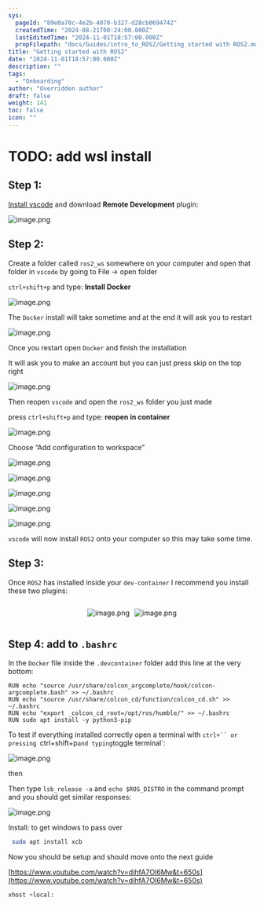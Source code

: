 ```yaml
---
sys:
  pageId: "89e0a78c-4e2b-4070-b327-d28cb0694742"
  createdTime: "2024-08-21T00:24:00.000Z"
  lastEditedTime: "2024-11-01T18:57:00.000Z"
  propFilepath: "docs/Guides/intro_to_ROS2/Getting started with ROS2.md"
title: "Getting started with ROS2"
date: "2024-11-01T18:57:00.000Z"
description: ""
tags:
  - "Onboarding"
author: "Overridden author"
draft: false
weight: 141
toc: false
icon: ""
---
```


# TODO: add wsl install

## Step 1:

[Install vscode](https://code.visualstudio.com/download) and download **Remote Development** plugin:

![image.png](https://prod-files-secure.s3.us-west-2.amazonaws.com/d518164a-d88e-44d1-a4ee-3adb3bd8bce0/efb52993-1881-4a40-b95e-6f020334f022/image.png?X-Amz-Algorithm=AWS4-HMAC-SHA256&X-Amz-Content-Sha256=UNSIGNED-PAYLOAD&X-Amz-Credential=ASIAZI2LB46634E63CJD%2F20250429%2Fus-west-2%2Fs3%2Faws4_request&X-Amz-Date=20250429T140905Z&X-Amz-Expires=3600&X-Amz-Security-Token=IQoJb3JpZ2luX2VjEPb%2F%2F%2F%2F%2F%2F%2F%2F%2F%2FwEaCXVzLXdlc3QtMiJHMEUCIQCw%2FHKE3%2BqzR1ebKoe4X13%2FzddcjF2MRjPMlOj93JmHxQIgY%2FB0OLmAgT5VYdo6CjWTSyEa4a1kCA444ijX2ywNs14qiAQIjv%2F%2F%2F%2F%2F%2F%2F%2F%2F%2FARAAGgw2Mzc0MjMxODM4MDUiDHPI8MmGVQYiWdXqZSrcAwNqT8njUfOswKB9vUh3HPKrFgQLpiC264t5%2BPjMGcH2w%2F5MiyOMGyjCGqd6OHL0CCELPzdbB8OR7GcQ8tPd9LNWiYEUYGMFtxzbLyEeW1E2o3mz4MWnYgo58PHkkuY2fL5uwVMbKGz6ACFs791YsKVWnV3vriKPIiy28z99Adz1ZINh%2BzxAvgQFWFChQA2lv%2BTCWvwdSSzucgSw3bMI28ktHTCA4uDWQ0NYpIOXRmuuVs0TU9cmWQbXM9poAOizxY30Y%2BfJCGHTBtoPQqkaFBb7eO4tTZGoj1cIMPsa12tcM94Yxl7WHIrgYiOJtNSpsHP0ZKWCO5EPChjhondcCeMO9yOG0F9pUR8Oh%2BXq4erAhRx1XGk24qDhDA7kSCnH0S%2BhLIbn%2Fcs3nGnBF7doohrCINuVwPZbc72d%2FHZR%2BOVhUrmPN9Ejyi7SlUuKQyD%2FyhiFpb3CIwau9BLREoXsnK73LpKhc5SD9MZ09zE9y8fk386NjEVJa0BQQrjNXHZaS1Pwn3r0ce72eUe26cNVaDZ9hALNE8n4ZHTDXtxk3XNU607IxUJDq8SQOgFw6UeU7mUBP%2BVT3WPLTG3M1S09zQrEBYZhxmbr5iCUVIg0XaJfTVSDPmWpFmy2vIFtMJSjw8AGOqUBFzGJ3MHRKdaWSpcq0VdT%2B6JcqzWWBXvfRCHb1DT%2FX%2BDUw2EqMnh%2B8FElkvF9a4KlX0lE8%2BT%2FzTc04TMZiVpSVN3WjWjtNPw7FxO8BXbq0hCaDpJdFvk8g09Z1lff4KgMxKoSTqeJSQHdyp2DDCpbI5SkKUcSwMrnR5h4GTfWlsfJHcvKLQt%2F%2BsXh0JzqrqbXnQrEjcPozXdngQr%2Fh4a9lDOO9p2F&X-Amz-Signature=c669c0897c59fad72632050457594d18702aaee852b9801aa735f60549525195&X-Amz-SignedHeaders=host&x-id=GetObject)

## Step 2:

Create a folder called `ros2_ws` somewhere on your computer and open that folder in `vscode` by going to File → open folder 

`ctrl+shift+p` and type: **Install Docker**

![image.png](https://prod-files-secure.s3.us-west-2.amazonaws.com/d518164a-d88e-44d1-a4ee-3adb3bd8bce0/2269dc0e-1cd5-47ff-bceb-c04ad9b2eab0/image.png?X-Amz-Algorithm=AWS4-HMAC-SHA256&X-Amz-Content-Sha256=UNSIGNED-PAYLOAD&X-Amz-Credential=ASIAZI2LB46634E63CJD%2F20250429%2Fus-west-2%2Fs3%2Faws4_request&X-Amz-Date=20250429T140905Z&X-Amz-Expires=3600&X-Amz-Security-Token=IQoJb3JpZ2luX2VjEPb%2F%2F%2F%2F%2F%2F%2F%2F%2F%2FwEaCXVzLXdlc3QtMiJHMEUCIQCw%2FHKE3%2BqzR1ebKoe4X13%2FzddcjF2MRjPMlOj93JmHxQIgY%2FB0OLmAgT5VYdo6CjWTSyEa4a1kCA444ijX2ywNs14qiAQIjv%2F%2F%2F%2F%2F%2F%2F%2F%2F%2FARAAGgw2Mzc0MjMxODM4MDUiDHPI8MmGVQYiWdXqZSrcAwNqT8njUfOswKB9vUh3HPKrFgQLpiC264t5%2BPjMGcH2w%2F5MiyOMGyjCGqd6OHL0CCELPzdbB8OR7GcQ8tPd9LNWiYEUYGMFtxzbLyEeW1E2o3mz4MWnYgo58PHkkuY2fL5uwVMbKGz6ACFs791YsKVWnV3vriKPIiy28z99Adz1ZINh%2BzxAvgQFWFChQA2lv%2BTCWvwdSSzucgSw3bMI28ktHTCA4uDWQ0NYpIOXRmuuVs0TU9cmWQbXM9poAOizxY30Y%2BfJCGHTBtoPQqkaFBb7eO4tTZGoj1cIMPsa12tcM94Yxl7WHIrgYiOJtNSpsHP0ZKWCO5EPChjhondcCeMO9yOG0F9pUR8Oh%2BXq4erAhRx1XGk24qDhDA7kSCnH0S%2BhLIbn%2Fcs3nGnBF7doohrCINuVwPZbc72d%2FHZR%2BOVhUrmPN9Ejyi7SlUuKQyD%2FyhiFpb3CIwau9BLREoXsnK73LpKhc5SD9MZ09zE9y8fk386NjEVJa0BQQrjNXHZaS1Pwn3r0ce72eUe26cNVaDZ9hALNE8n4ZHTDXtxk3XNU607IxUJDq8SQOgFw6UeU7mUBP%2BVT3WPLTG3M1S09zQrEBYZhxmbr5iCUVIg0XaJfTVSDPmWpFmy2vIFtMJSjw8AGOqUBFzGJ3MHRKdaWSpcq0VdT%2B6JcqzWWBXvfRCHb1DT%2FX%2BDUw2EqMnh%2B8FElkvF9a4KlX0lE8%2BT%2FzTc04TMZiVpSVN3WjWjtNPw7FxO8BXbq0hCaDpJdFvk8g09Z1lff4KgMxKoSTqeJSQHdyp2DDCpbI5SkKUcSwMrnR5h4GTfWlsfJHcvKLQt%2F%2BsXh0JzqrqbXnQrEjcPozXdngQr%2Fh4a9lDOO9p2F&X-Amz-Signature=89c9c74a88c5f1955e6ca6560d1100d8a94deb6f511c2c9ca464c6c3e20a8a6e&X-Amz-SignedHeaders=host&x-id=GetObject)

The `Docker` install will take sometime and at the end it will ask you to restart

![image.png](https://prod-files-secure.s3.us-west-2.amazonaws.com/d518164a-d88e-44d1-a4ee-3adb3bd8bce0/ed233f78-be33-4b1f-b89c-9c346c0e961e/image.png?X-Amz-Algorithm=AWS4-HMAC-SHA256&X-Amz-Content-Sha256=UNSIGNED-PAYLOAD&X-Amz-Credential=ASIAZI2LB46634E63CJD%2F20250429%2Fus-west-2%2Fs3%2Faws4_request&X-Amz-Date=20250429T140905Z&X-Amz-Expires=3600&X-Amz-Security-Token=IQoJb3JpZ2luX2VjEPb%2F%2F%2F%2F%2F%2F%2F%2F%2F%2FwEaCXVzLXdlc3QtMiJHMEUCIQCw%2FHKE3%2BqzR1ebKoe4X13%2FzddcjF2MRjPMlOj93JmHxQIgY%2FB0OLmAgT5VYdo6CjWTSyEa4a1kCA444ijX2ywNs14qiAQIjv%2F%2F%2F%2F%2F%2F%2F%2F%2F%2FARAAGgw2Mzc0MjMxODM4MDUiDHPI8MmGVQYiWdXqZSrcAwNqT8njUfOswKB9vUh3HPKrFgQLpiC264t5%2BPjMGcH2w%2F5MiyOMGyjCGqd6OHL0CCELPzdbB8OR7GcQ8tPd9LNWiYEUYGMFtxzbLyEeW1E2o3mz4MWnYgo58PHkkuY2fL5uwVMbKGz6ACFs791YsKVWnV3vriKPIiy28z99Adz1ZINh%2BzxAvgQFWFChQA2lv%2BTCWvwdSSzucgSw3bMI28ktHTCA4uDWQ0NYpIOXRmuuVs0TU9cmWQbXM9poAOizxY30Y%2BfJCGHTBtoPQqkaFBb7eO4tTZGoj1cIMPsa12tcM94Yxl7WHIrgYiOJtNSpsHP0ZKWCO5EPChjhondcCeMO9yOG0F9pUR8Oh%2BXq4erAhRx1XGk24qDhDA7kSCnH0S%2BhLIbn%2Fcs3nGnBF7doohrCINuVwPZbc72d%2FHZR%2BOVhUrmPN9Ejyi7SlUuKQyD%2FyhiFpb3CIwau9BLREoXsnK73LpKhc5SD9MZ09zE9y8fk386NjEVJa0BQQrjNXHZaS1Pwn3r0ce72eUe26cNVaDZ9hALNE8n4ZHTDXtxk3XNU607IxUJDq8SQOgFw6UeU7mUBP%2BVT3WPLTG3M1S09zQrEBYZhxmbr5iCUVIg0XaJfTVSDPmWpFmy2vIFtMJSjw8AGOqUBFzGJ3MHRKdaWSpcq0VdT%2B6JcqzWWBXvfRCHb1DT%2FX%2BDUw2EqMnh%2B8FElkvF9a4KlX0lE8%2BT%2FzTc04TMZiVpSVN3WjWjtNPw7FxO8BXbq0hCaDpJdFvk8g09Z1lff4KgMxKoSTqeJSQHdyp2DDCpbI5SkKUcSwMrnR5h4GTfWlsfJHcvKLQt%2F%2BsXh0JzqrqbXnQrEjcPozXdngQr%2Fh4a9lDOO9p2F&X-Amz-Signature=191495616d1762bb59e90746ea35489c8e5a840b43ba4f320d21a832d2db0132&X-Amz-SignedHeaders=host&x-id=GetObject)

Once you restart open `Docker` and finish the installation

It will ask you to make an account but you can just press skip on the top right

![image.png](https://prod-files-secure.s3.us-west-2.amazonaws.com/d518164a-d88e-44d1-a4ee-3adb3bd8bce0/21010ad9-1659-4fd9-9f59-9932a09b2a3d/image.png?X-Amz-Algorithm=AWS4-HMAC-SHA256&X-Amz-Content-Sha256=UNSIGNED-PAYLOAD&X-Amz-Credential=ASIAZI2LB46634E63CJD%2F20250429%2Fus-west-2%2Fs3%2Faws4_request&X-Amz-Date=20250429T140905Z&X-Amz-Expires=3600&X-Amz-Security-Token=IQoJb3JpZ2luX2VjEPb%2F%2F%2F%2F%2F%2F%2F%2F%2F%2FwEaCXVzLXdlc3QtMiJHMEUCIQCw%2FHKE3%2BqzR1ebKoe4X13%2FzddcjF2MRjPMlOj93JmHxQIgY%2FB0OLmAgT5VYdo6CjWTSyEa4a1kCA444ijX2ywNs14qiAQIjv%2F%2F%2F%2F%2F%2F%2F%2F%2F%2FARAAGgw2Mzc0MjMxODM4MDUiDHPI8MmGVQYiWdXqZSrcAwNqT8njUfOswKB9vUh3HPKrFgQLpiC264t5%2BPjMGcH2w%2F5MiyOMGyjCGqd6OHL0CCELPzdbB8OR7GcQ8tPd9LNWiYEUYGMFtxzbLyEeW1E2o3mz4MWnYgo58PHkkuY2fL5uwVMbKGz6ACFs791YsKVWnV3vriKPIiy28z99Adz1ZINh%2BzxAvgQFWFChQA2lv%2BTCWvwdSSzucgSw3bMI28ktHTCA4uDWQ0NYpIOXRmuuVs0TU9cmWQbXM9poAOizxY30Y%2BfJCGHTBtoPQqkaFBb7eO4tTZGoj1cIMPsa12tcM94Yxl7WHIrgYiOJtNSpsHP0ZKWCO5EPChjhondcCeMO9yOG0F9pUR8Oh%2BXq4erAhRx1XGk24qDhDA7kSCnH0S%2BhLIbn%2Fcs3nGnBF7doohrCINuVwPZbc72d%2FHZR%2BOVhUrmPN9Ejyi7SlUuKQyD%2FyhiFpb3CIwau9BLREoXsnK73LpKhc5SD9MZ09zE9y8fk386NjEVJa0BQQrjNXHZaS1Pwn3r0ce72eUe26cNVaDZ9hALNE8n4ZHTDXtxk3XNU607IxUJDq8SQOgFw6UeU7mUBP%2BVT3WPLTG3M1S09zQrEBYZhxmbr5iCUVIg0XaJfTVSDPmWpFmy2vIFtMJSjw8AGOqUBFzGJ3MHRKdaWSpcq0VdT%2B6JcqzWWBXvfRCHb1DT%2FX%2BDUw2EqMnh%2B8FElkvF9a4KlX0lE8%2BT%2FzTc04TMZiVpSVN3WjWjtNPw7FxO8BXbq0hCaDpJdFvk8g09Z1lff4KgMxKoSTqeJSQHdyp2DDCpbI5SkKUcSwMrnR5h4GTfWlsfJHcvKLQt%2F%2BsXh0JzqrqbXnQrEjcPozXdngQr%2Fh4a9lDOO9p2F&X-Amz-Signature=a53bc5f6128a9bfeba9789de45788ceb0d40dbc911fd0753d024fa2fde35dd21&X-Amz-SignedHeaders=host&x-id=GetObject)

Then reopen `vscode` and open the `ros2_ws` folder you just made

press `ctrl+shift+p` and type: **reopen in container**

![image.png](https://prod-files-secure.s3.us-west-2.amazonaws.com/d518164a-d88e-44d1-a4ee-3adb3bd8bce0/4e93b8c2-41ad-488c-8095-c74205196118/image.png?X-Amz-Algorithm=AWS4-HMAC-SHA256&X-Amz-Content-Sha256=UNSIGNED-PAYLOAD&X-Amz-Credential=ASIAZI2LB46634E63CJD%2F20250429%2Fus-west-2%2Fs3%2Faws4_request&X-Amz-Date=20250429T140905Z&X-Amz-Expires=3600&X-Amz-Security-Token=IQoJb3JpZ2luX2VjEPb%2F%2F%2F%2F%2F%2F%2F%2F%2F%2FwEaCXVzLXdlc3QtMiJHMEUCIQCw%2FHKE3%2BqzR1ebKoe4X13%2FzddcjF2MRjPMlOj93JmHxQIgY%2FB0OLmAgT5VYdo6CjWTSyEa4a1kCA444ijX2ywNs14qiAQIjv%2F%2F%2F%2F%2F%2F%2F%2F%2F%2FARAAGgw2Mzc0MjMxODM4MDUiDHPI8MmGVQYiWdXqZSrcAwNqT8njUfOswKB9vUh3HPKrFgQLpiC264t5%2BPjMGcH2w%2F5MiyOMGyjCGqd6OHL0CCELPzdbB8OR7GcQ8tPd9LNWiYEUYGMFtxzbLyEeW1E2o3mz4MWnYgo58PHkkuY2fL5uwVMbKGz6ACFs791YsKVWnV3vriKPIiy28z99Adz1ZINh%2BzxAvgQFWFChQA2lv%2BTCWvwdSSzucgSw3bMI28ktHTCA4uDWQ0NYpIOXRmuuVs0TU9cmWQbXM9poAOizxY30Y%2BfJCGHTBtoPQqkaFBb7eO4tTZGoj1cIMPsa12tcM94Yxl7WHIrgYiOJtNSpsHP0ZKWCO5EPChjhondcCeMO9yOG0F9pUR8Oh%2BXq4erAhRx1XGk24qDhDA7kSCnH0S%2BhLIbn%2Fcs3nGnBF7doohrCINuVwPZbc72d%2FHZR%2BOVhUrmPN9Ejyi7SlUuKQyD%2FyhiFpb3CIwau9BLREoXsnK73LpKhc5SD9MZ09zE9y8fk386NjEVJa0BQQrjNXHZaS1Pwn3r0ce72eUe26cNVaDZ9hALNE8n4ZHTDXtxk3XNU607IxUJDq8SQOgFw6UeU7mUBP%2BVT3WPLTG3M1S09zQrEBYZhxmbr5iCUVIg0XaJfTVSDPmWpFmy2vIFtMJSjw8AGOqUBFzGJ3MHRKdaWSpcq0VdT%2B6JcqzWWBXvfRCHb1DT%2FX%2BDUw2EqMnh%2B8FElkvF9a4KlX0lE8%2BT%2FzTc04TMZiVpSVN3WjWjtNPw7FxO8BXbq0hCaDpJdFvk8g09Z1lff4KgMxKoSTqeJSQHdyp2DDCpbI5SkKUcSwMrnR5h4GTfWlsfJHcvKLQt%2F%2BsXh0JzqrqbXnQrEjcPozXdngQr%2Fh4a9lDOO9p2F&X-Amz-Signature=e04ec06d662f5f3d3aac1b7dfef586b539f533f92e4507a3dafae8f94259370d&X-Amz-SignedHeaders=host&x-id=GetObject)

Choose “Add configuration to workspace”

![image.png](https://prod-files-secure.s3.us-west-2.amazonaws.com/d518164a-d88e-44d1-a4ee-3adb3bd8bce0/9560b282-5060-4989-ba37-97e7b2c22476/image.png?X-Amz-Algorithm=AWS4-HMAC-SHA256&X-Amz-Content-Sha256=UNSIGNED-PAYLOAD&X-Amz-Credential=ASIAZI2LB46634E63CJD%2F20250429%2Fus-west-2%2Fs3%2Faws4_request&X-Amz-Date=20250429T140905Z&X-Amz-Expires=3600&X-Amz-Security-Token=IQoJb3JpZ2luX2VjEPb%2F%2F%2F%2F%2F%2F%2F%2F%2F%2FwEaCXVzLXdlc3QtMiJHMEUCIQCw%2FHKE3%2BqzR1ebKoe4X13%2FzddcjF2MRjPMlOj93JmHxQIgY%2FB0OLmAgT5VYdo6CjWTSyEa4a1kCA444ijX2ywNs14qiAQIjv%2F%2F%2F%2F%2F%2F%2F%2F%2F%2FARAAGgw2Mzc0MjMxODM4MDUiDHPI8MmGVQYiWdXqZSrcAwNqT8njUfOswKB9vUh3HPKrFgQLpiC264t5%2BPjMGcH2w%2F5MiyOMGyjCGqd6OHL0CCELPzdbB8OR7GcQ8tPd9LNWiYEUYGMFtxzbLyEeW1E2o3mz4MWnYgo58PHkkuY2fL5uwVMbKGz6ACFs791YsKVWnV3vriKPIiy28z99Adz1ZINh%2BzxAvgQFWFChQA2lv%2BTCWvwdSSzucgSw3bMI28ktHTCA4uDWQ0NYpIOXRmuuVs0TU9cmWQbXM9poAOizxY30Y%2BfJCGHTBtoPQqkaFBb7eO4tTZGoj1cIMPsa12tcM94Yxl7WHIrgYiOJtNSpsHP0ZKWCO5EPChjhondcCeMO9yOG0F9pUR8Oh%2BXq4erAhRx1XGk24qDhDA7kSCnH0S%2BhLIbn%2Fcs3nGnBF7doohrCINuVwPZbc72d%2FHZR%2BOVhUrmPN9Ejyi7SlUuKQyD%2FyhiFpb3CIwau9BLREoXsnK73LpKhc5SD9MZ09zE9y8fk386NjEVJa0BQQrjNXHZaS1Pwn3r0ce72eUe26cNVaDZ9hALNE8n4ZHTDXtxk3XNU607IxUJDq8SQOgFw6UeU7mUBP%2BVT3WPLTG3M1S09zQrEBYZhxmbr5iCUVIg0XaJfTVSDPmWpFmy2vIFtMJSjw8AGOqUBFzGJ3MHRKdaWSpcq0VdT%2B6JcqzWWBXvfRCHb1DT%2FX%2BDUw2EqMnh%2B8FElkvF9a4KlX0lE8%2BT%2FzTc04TMZiVpSVN3WjWjtNPw7FxO8BXbq0hCaDpJdFvk8g09Z1lff4KgMxKoSTqeJSQHdyp2DDCpbI5SkKUcSwMrnR5h4GTfWlsfJHcvKLQt%2F%2BsXh0JzqrqbXnQrEjcPozXdngQr%2Fh4a9lDOO9p2F&X-Amz-Signature=52ef93d9860101552d5727900a985132f027b865b068762ab0a595b7f7df0f34&X-Amz-SignedHeaders=host&x-id=GetObject)

![image.png](https://prod-files-secure.s3.us-west-2.amazonaws.com/d518164a-d88e-44d1-a4ee-3adb3bd8bce0/2ee63f81-886b-48e8-a553-dc6e5eac99e4/image.png?X-Amz-Algorithm=AWS4-HMAC-SHA256&X-Amz-Content-Sha256=UNSIGNED-PAYLOAD&X-Amz-Credential=ASIAZI2LB46634E63CJD%2F20250429%2Fus-west-2%2Fs3%2Faws4_request&X-Amz-Date=20250429T140905Z&X-Amz-Expires=3600&X-Amz-Security-Token=IQoJb3JpZ2luX2VjEPb%2F%2F%2F%2F%2F%2F%2F%2F%2F%2FwEaCXVzLXdlc3QtMiJHMEUCIQCw%2FHKE3%2BqzR1ebKoe4X13%2FzddcjF2MRjPMlOj93JmHxQIgY%2FB0OLmAgT5VYdo6CjWTSyEa4a1kCA444ijX2ywNs14qiAQIjv%2F%2F%2F%2F%2F%2F%2F%2F%2F%2FARAAGgw2Mzc0MjMxODM4MDUiDHPI8MmGVQYiWdXqZSrcAwNqT8njUfOswKB9vUh3HPKrFgQLpiC264t5%2BPjMGcH2w%2F5MiyOMGyjCGqd6OHL0CCELPzdbB8OR7GcQ8tPd9LNWiYEUYGMFtxzbLyEeW1E2o3mz4MWnYgo58PHkkuY2fL5uwVMbKGz6ACFs791YsKVWnV3vriKPIiy28z99Adz1ZINh%2BzxAvgQFWFChQA2lv%2BTCWvwdSSzucgSw3bMI28ktHTCA4uDWQ0NYpIOXRmuuVs0TU9cmWQbXM9poAOizxY30Y%2BfJCGHTBtoPQqkaFBb7eO4tTZGoj1cIMPsa12tcM94Yxl7WHIrgYiOJtNSpsHP0ZKWCO5EPChjhondcCeMO9yOG0F9pUR8Oh%2BXq4erAhRx1XGk24qDhDA7kSCnH0S%2BhLIbn%2Fcs3nGnBF7doohrCINuVwPZbc72d%2FHZR%2BOVhUrmPN9Ejyi7SlUuKQyD%2FyhiFpb3CIwau9BLREoXsnK73LpKhc5SD9MZ09zE9y8fk386NjEVJa0BQQrjNXHZaS1Pwn3r0ce72eUe26cNVaDZ9hALNE8n4ZHTDXtxk3XNU607IxUJDq8SQOgFw6UeU7mUBP%2BVT3WPLTG3M1S09zQrEBYZhxmbr5iCUVIg0XaJfTVSDPmWpFmy2vIFtMJSjw8AGOqUBFzGJ3MHRKdaWSpcq0VdT%2B6JcqzWWBXvfRCHb1DT%2FX%2BDUw2EqMnh%2B8FElkvF9a4KlX0lE8%2BT%2FzTc04TMZiVpSVN3WjWjtNPw7FxO8BXbq0hCaDpJdFvk8g09Z1lff4KgMxKoSTqeJSQHdyp2DDCpbI5SkKUcSwMrnR5h4GTfWlsfJHcvKLQt%2F%2BsXh0JzqrqbXnQrEjcPozXdngQr%2Fh4a9lDOO9p2F&X-Amz-Signature=29dd1a1508ec63baa54f779e1e0312d1195da2ee27de1424de96773c487b94a7&X-Amz-SignedHeaders=host&x-id=GetObject)

![image.png](https://prod-files-secure.s3.us-west-2.amazonaws.com/d518164a-d88e-44d1-a4ee-3adb3bd8bce0/ae1580b2-b048-407e-aed9-b584224a7a04/image.png?X-Amz-Algorithm=AWS4-HMAC-SHA256&X-Amz-Content-Sha256=UNSIGNED-PAYLOAD&X-Amz-Credential=ASIAZI2LB46634E63CJD%2F20250429%2Fus-west-2%2Fs3%2Faws4_request&X-Amz-Date=20250429T140905Z&X-Amz-Expires=3600&X-Amz-Security-Token=IQoJb3JpZ2luX2VjEPb%2F%2F%2F%2F%2F%2F%2F%2F%2F%2FwEaCXVzLXdlc3QtMiJHMEUCIQCw%2FHKE3%2BqzR1ebKoe4X13%2FzddcjF2MRjPMlOj93JmHxQIgY%2FB0OLmAgT5VYdo6CjWTSyEa4a1kCA444ijX2ywNs14qiAQIjv%2F%2F%2F%2F%2F%2F%2F%2F%2F%2FARAAGgw2Mzc0MjMxODM4MDUiDHPI8MmGVQYiWdXqZSrcAwNqT8njUfOswKB9vUh3HPKrFgQLpiC264t5%2BPjMGcH2w%2F5MiyOMGyjCGqd6OHL0CCELPzdbB8OR7GcQ8tPd9LNWiYEUYGMFtxzbLyEeW1E2o3mz4MWnYgo58PHkkuY2fL5uwVMbKGz6ACFs791YsKVWnV3vriKPIiy28z99Adz1ZINh%2BzxAvgQFWFChQA2lv%2BTCWvwdSSzucgSw3bMI28ktHTCA4uDWQ0NYpIOXRmuuVs0TU9cmWQbXM9poAOizxY30Y%2BfJCGHTBtoPQqkaFBb7eO4tTZGoj1cIMPsa12tcM94Yxl7WHIrgYiOJtNSpsHP0ZKWCO5EPChjhondcCeMO9yOG0F9pUR8Oh%2BXq4erAhRx1XGk24qDhDA7kSCnH0S%2BhLIbn%2Fcs3nGnBF7doohrCINuVwPZbc72d%2FHZR%2BOVhUrmPN9Ejyi7SlUuKQyD%2FyhiFpb3CIwau9BLREoXsnK73LpKhc5SD9MZ09zE9y8fk386NjEVJa0BQQrjNXHZaS1Pwn3r0ce72eUe26cNVaDZ9hALNE8n4ZHTDXtxk3XNU607IxUJDq8SQOgFw6UeU7mUBP%2BVT3WPLTG3M1S09zQrEBYZhxmbr5iCUVIg0XaJfTVSDPmWpFmy2vIFtMJSjw8AGOqUBFzGJ3MHRKdaWSpcq0VdT%2B6JcqzWWBXvfRCHb1DT%2FX%2BDUw2EqMnh%2B8FElkvF9a4KlX0lE8%2BT%2FzTc04TMZiVpSVN3WjWjtNPw7FxO8BXbq0hCaDpJdFvk8g09Z1lff4KgMxKoSTqeJSQHdyp2DDCpbI5SkKUcSwMrnR5h4GTfWlsfJHcvKLQt%2F%2BsXh0JzqrqbXnQrEjcPozXdngQr%2Fh4a9lDOO9p2F&X-Amz-Signature=44d1eae168e73e0eb8a688f83e4652e93c916377b1c3e69baa8275f04819e183&X-Amz-SignedHeaders=host&x-id=GetObject)

![image.png](https://prod-files-secure.s3.us-west-2.amazonaws.com/d518164a-d88e-44d1-a4ee-3adb3bd8bce0/53255b28-f75e-430f-b9e3-c0ac8577e42b/image.png?X-Amz-Algorithm=AWS4-HMAC-SHA256&X-Amz-Content-Sha256=UNSIGNED-PAYLOAD&X-Amz-Credential=ASIAZI2LB46634E63CJD%2F20250429%2Fus-west-2%2Fs3%2Faws4_request&X-Amz-Date=20250429T140905Z&X-Amz-Expires=3600&X-Amz-Security-Token=IQoJb3JpZ2luX2VjEPb%2F%2F%2F%2F%2F%2F%2F%2F%2F%2FwEaCXVzLXdlc3QtMiJHMEUCIQCw%2FHKE3%2BqzR1ebKoe4X13%2FzddcjF2MRjPMlOj93JmHxQIgY%2FB0OLmAgT5VYdo6CjWTSyEa4a1kCA444ijX2ywNs14qiAQIjv%2F%2F%2F%2F%2F%2F%2F%2F%2F%2FARAAGgw2Mzc0MjMxODM4MDUiDHPI8MmGVQYiWdXqZSrcAwNqT8njUfOswKB9vUh3HPKrFgQLpiC264t5%2BPjMGcH2w%2F5MiyOMGyjCGqd6OHL0CCELPzdbB8OR7GcQ8tPd9LNWiYEUYGMFtxzbLyEeW1E2o3mz4MWnYgo58PHkkuY2fL5uwVMbKGz6ACFs791YsKVWnV3vriKPIiy28z99Adz1ZINh%2BzxAvgQFWFChQA2lv%2BTCWvwdSSzucgSw3bMI28ktHTCA4uDWQ0NYpIOXRmuuVs0TU9cmWQbXM9poAOizxY30Y%2BfJCGHTBtoPQqkaFBb7eO4tTZGoj1cIMPsa12tcM94Yxl7WHIrgYiOJtNSpsHP0ZKWCO5EPChjhondcCeMO9yOG0F9pUR8Oh%2BXq4erAhRx1XGk24qDhDA7kSCnH0S%2BhLIbn%2Fcs3nGnBF7doohrCINuVwPZbc72d%2FHZR%2BOVhUrmPN9Ejyi7SlUuKQyD%2FyhiFpb3CIwau9BLREoXsnK73LpKhc5SD9MZ09zE9y8fk386NjEVJa0BQQrjNXHZaS1Pwn3r0ce72eUe26cNVaDZ9hALNE8n4ZHTDXtxk3XNU607IxUJDq8SQOgFw6UeU7mUBP%2BVT3WPLTG3M1S09zQrEBYZhxmbr5iCUVIg0XaJfTVSDPmWpFmy2vIFtMJSjw8AGOqUBFzGJ3MHRKdaWSpcq0VdT%2B6JcqzWWBXvfRCHb1DT%2FX%2BDUw2EqMnh%2B8FElkvF9a4KlX0lE8%2BT%2FzTc04TMZiVpSVN3WjWjtNPw7FxO8BXbq0hCaDpJdFvk8g09Z1lff4KgMxKoSTqeJSQHdyp2DDCpbI5SkKUcSwMrnR5h4GTfWlsfJHcvKLQt%2F%2BsXh0JzqrqbXnQrEjcPozXdngQr%2Fh4a9lDOO9p2F&X-Amz-Signature=3281049486a8392c802dd80ea2d0475a8b8c9416bee2645be24150da4964ab95&X-Amz-SignedHeaders=host&x-id=GetObject)

![image.png](https://prod-files-secure.s3.us-west-2.amazonaws.com/d518164a-d88e-44d1-a4ee-3adb3bd8bce0/7c562767-5af9-4ffb-97d1-327bcdf4ee00/image.png?X-Amz-Algorithm=AWS4-HMAC-SHA256&X-Amz-Content-Sha256=UNSIGNED-PAYLOAD&X-Amz-Credential=ASIAZI2LB46634E63CJD%2F20250429%2Fus-west-2%2Fs3%2Faws4_request&X-Amz-Date=20250429T140905Z&X-Amz-Expires=3600&X-Amz-Security-Token=IQoJb3JpZ2luX2VjEPb%2F%2F%2F%2F%2F%2F%2F%2F%2F%2FwEaCXVzLXdlc3QtMiJHMEUCIQCw%2FHKE3%2BqzR1ebKoe4X13%2FzddcjF2MRjPMlOj93JmHxQIgY%2FB0OLmAgT5VYdo6CjWTSyEa4a1kCA444ijX2ywNs14qiAQIjv%2F%2F%2F%2F%2F%2F%2F%2F%2F%2FARAAGgw2Mzc0MjMxODM4MDUiDHPI8MmGVQYiWdXqZSrcAwNqT8njUfOswKB9vUh3HPKrFgQLpiC264t5%2BPjMGcH2w%2F5MiyOMGyjCGqd6OHL0CCELPzdbB8OR7GcQ8tPd9LNWiYEUYGMFtxzbLyEeW1E2o3mz4MWnYgo58PHkkuY2fL5uwVMbKGz6ACFs791YsKVWnV3vriKPIiy28z99Adz1ZINh%2BzxAvgQFWFChQA2lv%2BTCWvwdSSzucgSw3bMI28ktHTCA4uDWQ0NYpIOXRmuuVs0TU9cmWQbXM9poAOizxY30Y%2BfJCGHTBtoPQqkaFBb7eO4tTZGoj1cIMPsa12tcM94Yxl7WHIrgYiOJtNSpsHP0ZKWCO5EPChjhondcCeMO9yOG0F9pUR8Oh%2BXq4erAhRx1XGk24qDhDA7kSCnH0S%2BhLIbn%2Fcs3nGnBF7doohrCINuVwPZbc72d%2FHZR%2BOVhUrmPN9Ejyi7SlUuKQyD%2FyhiFpb3CIwau9BLREoXsnK73LpKhc5SD9MZ09zE9y8fk386NjEVJa0BQQrjNXHZaS1Pwn3r0ce72eUe26cNVaDZ9hALNE8n4ZHTDXtxk3XNU607IxUJDq8SQOgFw6UeU7mUBP%2BVT3WPLTG3M1S09zQrEBYZhxmbr5iCUVIg0XaJfTVSDPmWpFmy2vIFtMJSjw8AGOqUBFzGJ3MHRKdaWSpcq0VdT%2B6JcqzWWBXvfRCHb1DT%2FX%2BDUw2EqMnh%2B8FElkvF9a4KlX0lE8%2BT%2FzTc04TMZiVpSVN3WjWjtNPw7FxO8BXbq0hCaDpJdFvk8g09Z1lff4KgMxKoSTqeJSQHdyp2DDCpbI5SkKUcSwMrnR5h4GTfWlsfJHcvKLQt%2F%2BsXh0JzqrqbXnQrEjcPozXdngQr%2Fh4a9lDOO9p2F&X-Amz-Signature=ea049db9400bedbbc837f78086b440c7a59390cf20522428ed324628bd640b71&X-Amz-SignedHeaders=host&x-id=GetObject)

`vscode` will now install `ROS2` onto your computer so this may take some time.

## Step 3:

Once `ROS2` has installed inside your `dev-container` I recommend you install these two plugins:

<div style="display: flex;flex-direction: row; column-gap:10px; max-width: 630px;justify-content: center;">
<div>

![image.png](https://prod-files-secure.s3.us-west-2.amazonaws.com/d518164a-d88e-44d1-a4ee-3adb3bd8bce0/3fc3d550-5a54-4ba1-ba6b-faa01cdb7369/image.png?X-Amz-Algorithm=AWS4-HMAC-SHA256&X-Amz-Content-Sha256=UNSIGNED-PAYLOAD&X-Amz-Credential=ASIAZI2LB466WXMNCYM6%2F20250429%2Fus-west-2%2Fs3%2Faws4_request&X-Amz-Date=20250429T140906Z&X-Amz-Expires=3600&X-Amz-Security-Token=IQoJb3JpZ2luX2VjEPb%2F%2F%2F%2F%2F%2F%2F%2F%2F%2FwEaCXVzLXdlc3QtMiJGMEQCIGUe1ZYzILNhs0OX%2BTars2T6iZPeJEEbXVN%2FFjT6ZcizAiAblqoB08XFGDbKcuGSOw5Lb4gq%2BusE7YN09mkGWNYiNCqIBAiO%2F%2F%2F%2F%2F%2F%2F%2F%2F%2F8BEAAaDDYzNzQyMzE4MzgwNSIM1zwjw68jqEr0j8gtKtwDysdgCqgidm0MZScLt9OTwrUakntSMjP%2Fhp%2FapZvK6zXtxEn%2BTbGKLpJ8CUAMoDF0NIhnJWT8slZ2Zokn1zrZLOlV%2BL8AcFChY6LwtgAez3wIIYNVW%2BPcqRQiLBZ8Bk3TRg8hnY3nxUaKtm%2F2x7ZV5uDekPgNKWGU5%2BVaTaJ%2F9hD4ndB1IRzpJU7Y2hp6RjyNy9Ym1lVw4QvuB5nBUxWC%2Bp85soz8Q1JsgdVz4UNdoNxlNNn23CqehQzlj3wq4DuQBC5Jp6QQYpk9cTjGIrq8YNFyN2hXR1dzlL2I1l9impILbiDqITqoiWcYdDctKC1M4w14OrriD0PBGgGIa6W0gcUqNEOuAgpOtyDvsDrIxpLva5zjF2WepxWiqViuvnKSPUrCaYuXYm7pgSizN3DDf9lXlnycupk0648%2FbJW4eZNbdZARp35J5xWUN7BmEWtmRLh6c8wjac9yCzXxcTj7%2B8oWp5C%2F2lGPbumwmjl8rESg4yBnKHN%2B7PFDl0lBYZrcUYrSUqdmWLqsq2h%2Bp%2BcPoACgHV60BIhcftL95PtMz9XFlC8%2FXfR3AfHUHHspvuElttAkFA0wFJSjYOVwwtSfb14jzeI8es%2B9zRqzmO6GA5Y%2Bf%2FCVsRTjCFTmzogwhqTDwAY6pgHFB8PjcdagCT76tu7kNvyn0lNIR32Ya9GCASSlOJYOoS8av8RHhjS2VEXUi46X9Gz3ePq7bmzSqUSTChA4Q08c2M2Q4Aaoj9FYdO4yfENFe85YPT13OgpcyXa5P2aGOHg95ZImJsPBikS7Hnae%2FUh5gMdTwxgL%2FzubdMI1ERed%2FbP6xIgBvwwRy2ZwfqIsbIBvXg9NMioWwdhDFFNIuzB56tcwomOk&X-Amz-Signature=29029b1a18a0e3cf272e05fe2714bfa0be21c3522da8f99805ee566806427458&X-Amz-SignedHeaders=host&x-id=GetObject)

</div>
<div>

![image.png](https://prod-files-secure.s3.us-west-2.amazonaws.com/d518164a-d88e-44d1-a4ee-3adb3bd8bce0/d994cc66-13c2-4093-a5a3-f84cf4601a82/image.png?X-Amz-Algorithm=AWS4-HMAC-SHA256&X-Amz-Content-Sha256=UNSIGNED-PAYLOAD&X-Amz-Credential=ASIAZI2LB466TKUJYTGF%2F20250429%2Fus-west-2%2Fs3%2Faws4_request&X-Amz-Date=20250429T140906Z&X-Amz-Expires=3600&X-Amz-Security-Token=IQoJb3JpZ2luX2VjEPb%2F%2F%2F%2F%2F%2F%2F%2F%2F%2FwEaCXVzLXdlc3QtMiJHMEUCIQCwP1SCmn6eurRw88qbR0%2Brpk75sQpyUMoReuSxvO6rIwIgS371UWubCT%2BzYye1iAoWbBLqVr0fUziPRqw59YFtqq0qiAQIjv%2F%2F%2F%2F%2F%2F%2F%2F%2F%2FARAAGgw2Mzc0MjMxODM4MDUiDHxnHiwgNG%2B9btfw5SrcAyYI1cDrLoKfvvpAbIwek5nzXXXOf%2BUH0h7bxyKMCyPijlXWsZESgQenw1YXORuX34LdCLz6%2BS2ZNdgYVgmSu2DxBOk9HvZdVzzXkPQQI0Txma4IVqbISjMGHtJxl0S11CS4dSBhudF6GCcyNSf44PhP9EAyFY4X3jVNhKanL4weayyPt3K9nESvnyf8PnY6O8%2FTPpCg6eBKaQ47j%2Bit89WkHDNqPJI4zr1KXZ3NVod88SLeUSLDLSHT0Skqdr%2By8bEp%2FWFCRMBlyLjT8Ib%2FGYjZjZ4GuSqfrSxrYTmGl5oeJ%2FttG2wwY%2BdVKZs%2FvPVLpuRKenSqCNS5UR5n7Oz14wOLRIMGtWJFf41DHRfsm5g6swU2URCA4c3YNti6BNyZDBSoD79sXQjm85iL5gyqHkZpJxyCzW%2B3CUW%2Foxr02svY5ryLUmCX0MnHlLjuyQf524EKMdxM8KELojRLCN6ZYBFPTUEOa%2F1pV7zUM%2BoWVknWlJ%2FMAltEIJPo3mmQTMOno8fJrzFpsCrNlB8NJRdt4ruV5ZahKJmpF7GJqt4smsTw%2BSOmX1o%2BGQxopagSkFMJ6Z5PyqdrX8gci4tao0l1%2B0faRqemlqOuwVwE39Ij52HHntQWtuiAo%2FbA2epkMM2jw8AGOqUBqbA%2BdYRDI64Ufzh6HaKGD0dFBXfkBqwVwniMt8s1MJYw90xRVzXoNtRR24IioMn1ne37lvhuYgoP%2B58%2BJoaiNt%2BiLd%2FXWTlz4amJHI2Atd9S9h3MG%2FOMdxEPAGUs2lJP%2BbNIxPgapJ22%2BfUsVtk2somXw5cGNicu7PD2x8kJuf3IM6UoHH8o92qA%2Fb5IkST%2BtNxHaABvy6eR2RMYn%2BpkzeNRTYWY&X-Amz-Signature=208ce05e762738761103b2f0cc9bf3c0e4a7fd11a19c52aed4d23009c11be489&X-Amz-SignedHeaders=host&x-id=GetObject)

</div>
</div>

## Step 4: add to `.bashrc`

In the `Docker` file inside the `.devcontainer` folder add this line at the very bottom: 

```docker
RUN echo "source /usr/share/colcon_argcomplete/hook/colcon-argcomplete.bash" >> ~/.bashrc
RUN echo "source /usr/share/colcon_cd/function/colcon_cd.sh" >> ~/.bashrc
RUN echo "export _colcon_cd_root=/opt/ros/humble/" >> ~/.bashrc
RUN sudo apt install -y python3-pip 
```

To test if everything installed correctly open a terminal with `ctrl+`` or pressing `ctrl+shift+p` and typing `toggle terminal`:

![image.png](https://prod-files-secure.s3.us-west-2.amazonaws.com/d518164a-d88e-44d1-a4ee-3adb3bd8bce0/6a4943d8-b04e-4c02-9a58-775f3384d1a5/image.png?X-Amz-Algorithm=AWS4-HMAC-SHA256&X-Amz-Content-Sha256=UNSIGNED-PAYLOAD&X-Amz-Credential=ASIAZI2LB46634E63CJD%2F20250429%2Fus-west-2%2Fs3%2Faws4_request&X-Amz-Date=20250429T140905Z&X-Amz-Expires=3600&X-Amz-Security-Token=IQoJb3JpZ2luX2VjEPb%2F%2F%2F%2F%2F%2F%2F%2F%2F%2FwEaCXVzLXdlc3QtMiJHMEUCIQCw%2FHKE3%2BqzR1ebKoe4X13%2FzddcjF2MRjPMlOj93JmHxQIgY%2FB0OLmAgT5VYdo6CjWTSyEa4a1kCA444ijX2ywNs14qiAQIjv%2F%2F%2F%2F%2F%2F%2F%2F%2F%2FARAAGgw2Mzc0MjMxODM4MDUiDHPI8MmGVQYiWdXqZSrcAwNqT8njUfOswKB9vUh3HPKrFgQLpiC264t5%2BPjMGcH2w%2F5MiyOMGyjCGqd6OHL0CCELPzdbB8OR7GcQ8tPd9LNWiYEUYGMFtxzbLyEeW1E2o3mz4MWnYgo58PHkkuY2fL5uwVMbKGz6ACFs791YsKVWnV3vriKPIiy28z99Adz1ZINh%2BzxAvgQFWFChQA2lv%2BTCWvwdSSzucgSw3bMI28ktHTCA4uDWQ0NYpIOXRmuuVs0TU9cmWQbXM9poAOizxY30Y%2BfJCGHTBtoPQqkaFBb7eO4tTZGoj1cIMPsa12tcM94Yxl7WHIrgYiOJtNSpsHP0ZKWCO5EPChjhondcCeMO9yOG0F9pUR8Oh%2BXq4erAhRx1XGk24qDhDA7kSCnH0S%2BhLIbn%2Fcs3nGnBF7doohrCINuVwPZbc72d%2FHZR%2BOVhUrmPN9Ejyi7SlUuKQyD%2FyhiFpb3CIwau9BLREoXsnK73LpKhc5SD9MZ09zE9y8fk386NjEVJa0BQQrjNXHZaS1Pwn3r0ce72eUe26cNVaDZ9hALNE8n4ZHTDXtxk3XNU607IxUJDq8SQOgFw6UeU7mUBP%2BVT3WPLTG3M1S09zQrEBYZhxmbr5iCUVIg0XaJfTVSDPmWpFmy2vIFtMJSjw8AGOqUBFzGJ3MHRKdaWSpcq0VdT%2B6JcqzWWBXvfRCHb1DT%2FX%2BDUw2EqMnh%2B8FElkvF9a4KlX0lE8%2BT%2FzTc04TMZiVpSVN3WjWjtNPw7FxO8BXbq0hCaDpJdFvk8g09Z1lff4KgMxKoSTqeJSQHdyp2DDCpbI5SkKUcSwMrnR5h4GTfWlsfJHcvKLQt%2F%2BsXh0JzqrqbXnQrEjcPozXdngQr%2Fh4a9lDOO9p2F&X-Amz-Signature=9edacb515d768b536cb498c2938971e5fc82de8d3b2a432aee723b3f5b8bea87&X-Amz-SignedHeaders=host&x-id=GetObject)

then 

Then type `lsb_release -a` and `echo $ROS_DISTRO` in the command prompt and you should get similar responses:

![image.png](https://prod-files-secure.s3.us-west-2.amazonaws.com/d518164a-d88e-44d1-a4ee-3adb3bd8bce0/3e635dec-a805-4e85-8b9e-d000e5b71a4e/image.png?X-Amz-Algorithm=AWS4-HMAC-SHA256&X-Amz-Content-Sha256=UNSIGNED-PAYLOAD&X-Amz-Credential=ASIAZI2LB46634E63CJD%2F20250429%2Fus-west-2%2Fs3%2Faws4_request&X-Amz-Date=20250429T140905Z&X-Amz-Expires=3600&X-Amz-Security-Token=IQoJb3JpZ2luX2VjEPb%2F%2F%2F%2F%2F%2F%2F%2F%2F%2FwEaCXVzLXdlc3QtMiJHMEUCIQCw%2FHKE3%2BqzR1ebKoe4X13%2FzddcjF2MRjPMlOj93JmHxQIgY%2FB0OLmAgT5VYdo6CjWTSyEa4a1kCA444ijX2ywNs14qiAQIjv%2F%2F%2F%2F%2F%2F%2F%2F%2F%2FARAAGgw2Mzc0MjMxODM4MDUiDHPI8MmGVQYiWdXqZSrcAwNqT8njUfOswKB9vUh3HPKrFgQLpiC264t5%2BPjMGcH2w%2F5MiyOMGyjCGqd6OHL0CCELPzdbB8OR7GcQ8tPd9LNWiYEUYGMFtxzbLyEeW1E2o3mz4MWnYgo58PHkkuY2fL5uwVMbKGz6ACFs791YsKVWnV3vriKPIiy28z99Adz1ZINh%2BzxAvgQFWFChQA2lv%2BTCWvwdSSzucgSw3bMI28ktHTCA4uDWQ0NYpIOXRmuuVs0TU9cmWQbXM9poAOizxY30Y%2BfJCGHTBtoPQqkaFBb7eO4tTZGoj1cIMPsa12tcM94Yxl7WHIrgYiOJtNSpsHP0ZKWCO5EPChjhondcCeMO9yOG0F9pUR8Oh%2BXq4erAhRx1XGk24qDhDA7kSCnH0S%2BhLIbn%2Fcs3nGnBF7doohrCINuVwPZbc72d%2FHZR%2BOVhUrmPN9Ejyi7SlUuKQyD%2FyhiFpb3CIwau9BLREoXsnK73LpKhc5SD9MZ09zE9y8fk386NjEVJa0BQQrjNXHZaS1Pwn3r0ce72eUe26cNVaDZ9hALNE8n4ZHTDXtxk3XNU607IxUJDq8SQOgFw6UeU7mUBP%2BVT3WPLTG3M1S09zQrEBYZhxmbr5iCUVIg0XaJfTVSDPmWpFmy2vIFtMJSjw8AGOqUBFzGJ3MHRKdaWSpcq0VdT%2B6JcqzWWBXvfRCHb1DT%2FX%2BDUw2EqMnh%2B8FElkvF9a4KlX0lE8%2BT%2FzTc04TMZiVpSVN3WjWjtNPw7FxO8BXbq0hCaDpJdFvk8g09Z1lff4KgMxKoSTqeJSQHdyp2DDCpbI5SkKUcSwMrnR5h4GTfWlsfJHcvKLQt%2F%2BsXh0JzqrqbXnQrEjcPozXdngQr%2Fh4a9lDOO9p2F&X-Amz-Signature=a892cb65bb7f245699f1307692e96e2f0cd831cd17b525967b011afb33fbcc78&X-Amz-SignedHeaders=host&x-id=GetObject)

Install:  to get windows to pass over

```bash
 sudo apt install xcb
```

Now you should be setup and should move onto the next guide 

[https://www.youtube.com/watch?v=dihfA7Ol6Mw&t=650s](https://www.youtube.com/watch?v=dihfA7Ol6Mw&t=650s)

```python
xhost +local:
```
